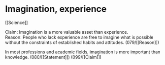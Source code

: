 # Imagination, experience

[[Science]]

Claim: Imagination is a more valuable asset than experience.<br>
Reason: People who lack experience are free to imagine what is possible without the constraints of established habits and attitudes.
(079/[[Reason]])

In most professions and academic fields, imagination is more important than knowledge.
(080/[[Statement]])
(099/[[Claim]])
